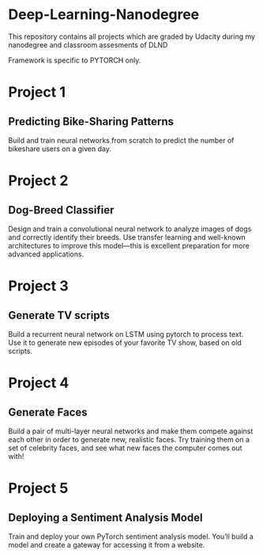 # Deep-Learning-Nanodegree
This repository contains all projects which are graded by Udacity during my nanodegree and classroom assesments of DLND 

Framework is specific to PYTORCH only.

# Project 1
## Predicting Bike-Sharing Patterns

Build and train neural networks from scratch to predict the number of bikeshare users on a given day.

# Project 2
## Dog-Breed Classifier

Design and train a convolutional neural network to analyze images of dogs and correctly identify their breeds. Use transfer learning and well-known architectures to improve this model—this is excellent preparation for more advanced applications.

# Project 3
## Generate TV scripts

Build a recurrent neural network on LSTM using pytorch to process text. Use it to generate new episodes of your favorite TV show, based on old scripts.

# Project 4
## Generate Faces

Build a pair of multi-layer neural networks and make them compete against each other in order to generate new, realistic faces. Try training them on a set of celebrity faces, and see what new faces the computer comes out with!

# Project 5
## Deploying a Sentiment Analysis Model

Train and deploy your own PyTorch sentiment analysis model. You’ll build a model and create a gateway for accessing it from a website.
